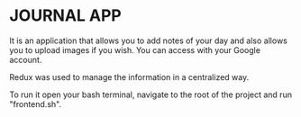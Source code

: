 # JOURNAL APP

It is an application that allows you to add notes of your day and also allows you to upload images if you wish. You can access with your Google account.

Redux was used to manage the information in a centralized way.

To run it open your bash terminal, navigate to the root of the project and run "frontend.sh".
